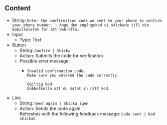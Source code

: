 
## Content
* String: `Enter the confirmation code we sent to your phone to confirm your phone number. | Ange den engångskod vi skickade till din mobiltelefon för att bekräfta.`
* Input 
  * Type: Text
* Button
  * String: `Confirm | Skicka`
  * Action: Submits the code for verification
  * Possible error message: 
    * `Invalid confirmation code.`   
      `Make sure you entered the code correctly`
      
      `Ogiltig kod.`   
      `Dubbelkolla att du matat in rätt kod.`
* Link
  * String: `Send again | Skicka igen`
  * Action: Sends the code again.   
    Refreshes with the following feedback message:
    `Code sent | Kod skickad`